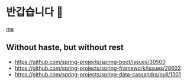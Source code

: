 # 반갑습니다 🙌
[me](https://recruit.webtoonscorp.com/cnts/episodes_detailsub?id=8)

## Without haste, but without rest

- https://github.com/spring-projects/spring-boot/issues/30500  
- https://github.com/spring-projects/spring-framework/issues/28603
- https://github.com/spring-projects/spring-data-cassandra/pull/1301
